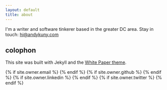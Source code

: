 ```yaml
---
layout: default
title: about
---
```


<!-- <img class="user-avatar" src="{{ site.owner.avatar }}"> -->

I'm a writer and software tinkerer based in the greater DC area. Stay in touch: [hi@andykuny.com](mailto:hi@andykuny.com)

## colophon

This site was built with Jekyll and the [White Paper theme](https://github.com/vinitkumar/white-paper).

<div class="pagination">
  {% if site.owner.email %}
  <a href="mailto:{{ site.owner.email }}" class="social-media-icons"
    ><i class="fa fa-2x fa-envelope-square" aria-hidden="true"></i
  ></a>
  {% endif %} {% if site.owner.github %}
  <a href="{{ site.owner.github }}" class="social-media-icons"
    ><i class="fa fa-2x fa-github-square" aria-hidden="true"></i
  ></a>
  {% endif %} {% if site.owner.linkedin %}
  <a href="{{ site.owner.linkedin }}" class="social-media-icons"
    ><i class="fa fa-2x fa-linkedin-square" aria-hidden="true"></i
  ></a>
  {% endif %} {% if site.owner.twitter %}
  <a
    href="https://twitter.com/{{ site.owner.twitter }}"
    class="social-media-icons"
    ><i class="fa fa-2x fa-twitter-square" aria-hidden="true"></i
  ></a>
  {% endif %}
</div>
